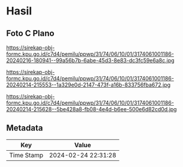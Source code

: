 # Hasil

## Foto C Plano

https://sirekap-obj-formc.kpu.go.id/c7d4/pemilu/ppwp/31/74/06/10/01/3174061001186-20240216-180941--99a56b7b-6abe-45d3-8e83-dc3fc59e6a8c.jpg

https://sirekap-obj-formc.kpu.go.id/c7d4/pemilu/ppwp/31/74/06/10/01/3174061001186-20240214-215553--1a329e0d-2147-473f-a16b-833756fba672.jpg

https://sirekap-obj-formc.kpu.go.id/c7d4/pemilu/ppwp/31/74/06/10/01/3174061001186-20240214-215628--5be428a8-fb08-4e4d-b6ee-500e6d82cd0d.jpg


## Metadata

| Key        | Value               |
| ---------- | ------------------- |
| Time Stamp | 2024-02-24 22:31:28 |



